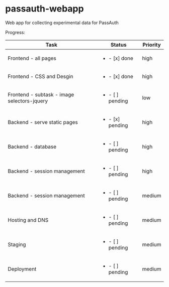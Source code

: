 # passauth-webapp
Web app for collecting experimental data for PassAuth

Progress:

| Task | Status | Priority |  
|------|--------|----------|
|  Frontend - all pages    |  <ul><li>- [x] done</li></ul> |   high       |  
|  Frontend - CSS and Desgin    | <ul><li>- [x] done</li></ul> |     high     | 
|  Frontend - subtask - image selectors-jquery   |  <ul><li>- [ ] pending</li></ul>  |  low        | 
| Backend - serve static pages |  <ul><li>- [x] pending</li></ul>  | high |
| Backend - database |  <ul><li>- [ ] pending</li></ul>  | high |
| Backend - session management |  <ul><li>- [ ] pending</li></ul>  | high |
| Backend - session management |  <ul><li>- [ ] pending</li></ul>  | medium |
| Hosting and DNS |  <ul><li>- [ ] pending</li></ul>  | medium |
| Staging |  <ul><li>- [ ] pending</li></ul>  | medium |
| Deployment |  <ul><li>- [ ] pending</li></ul>  | medium |
